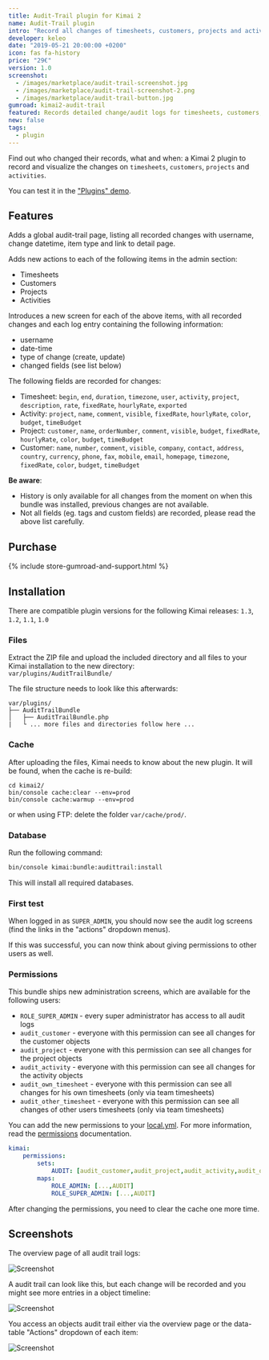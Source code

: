 ```yaml
---
title: Audit-Trail plugin for Kimai 2
name: Audit-Trail plugin
intro: "Record all changes of timesheets, customers, projects and activities."
developer: keleo
date: "2019-05-21 20:00:00 +0200"
icon: fas fa-history
price: "29€"
version: 1.0
screenshot: 
  - /images/marketplace/audit-trail-screenshot.jpg
  - /images/marketplace/audit-trail-screenshot-2.png
  - /images/marketplace/audit-trail-button.jpg
gumroad: kimai2-audit-trail
featured: Records detailed change/audit logs for timesheets, customers, projects and activities and displays them in a per-item timeline. 
new: false
tags:
  - plugin
---
```


Find out who changed their records, what and when: a Kimai 2 plugin to record and visualize the changes on `timesheets`, `customers`, `projects` and `activities`.

You can test it in the ["Plugins" demo](https://www.kimai.org/demo/).

## Features

Adds a global audit-trail page, listing all recorded changes with username, change datetime, item type and link to detail page.

Adds new actions to each of the following items in the admin section:
  - Timesheets
  - Customers
  - Projects
  - Activities

Introduces a new screen for each of the above items, with all recorded changes and each log entry containing the following information:

- username
- date-time
- type of change (create, update)
- changed fields (see list below)

The following fields are recorded for changes:
- Timesheet: `begin`, `end`, `duration`, `timezone`, `user`, `activity`, `project`, `description`, `rate`, `fixedRate`, `hourlyRate`, `exported` 
- Activity: `project`, `name`, `comment`, `visible`, `fixedRate`, `hourlyRate`, `color`, `budget`, `timeBudget`
- Project: `customer`, `name`, `orderNumber`, `comment`, `visible`, `budget`, `fixedRate`, `hourlyRate`, `color`, `budget`, `timeBudget`
- Customer: `name`, `number`, `comment`, `visible`, `company`, `contact`, `address`, `country`, `currency`, `phone`, `fax`, `mobile`, `email`, `homepage`, `timezone`, `fixedRate`, `color`, `budget`, `timeBudget` 

**Be aware**:
- History is only available for all changes from the moment on when this bundle was installed, previous changes are not available.
- Not all fields (eg. tags and custom fields) are recorded, please read the above list carefully.

## Purchase

{% include store-gumroad-and-support.html %}

## Installation

There are compatible plugin versions for the following Kimai releases:
`1.3`, `1.2`, `1.1`, `1.0`

### Files

Extract the ZIP file and upload the included directory and all files to your Kimai installation to the new directory:  
`var/plugins/AuditTrailBundle/`

The file structure needs to look like this afterwards:

```
var/plugins/
├── AuditTrailBundle
│   ├── AuditTrailBundle.php
|   └ ... more files and directories follow here ... 
```

### Cache

After uploading the files, Kimai needs to know about the new plugin. It will be found, when the cache is re-build:

```
cd kimai2/
bin/console cache:clear --env=prod
bin/console cache:warmup --env=prod
```

or when using FTP: delete the folder `var/cache/prod/`.

### Database

Run the following command:

```bash
bin/console kimai:bundle:audittrail:install
```

This will install all required databases.

### First test

When logged in as `SUPER_ADMIN`, you should now see the audit log screens (find the links in the "actions" dropdown menus).

If this was successful, you can now think about giving permissions to other users as well.

### Permissions

This bundle ships new administration screens, which are available for the following users:

- `ROLE_SUPER_ADMIN` - every super administrator has access to all audit logs
- `audit_customer` - everyone with this permission can see all changes for the customer objects
- `audit_project` -  everyone with this permission can see all changes for the project objects
- `audit_activity` -  everyone with this permission can see all changes for the activity objects
- `audit_own_timesheet` -  everyone with this permission can see all changes for his own timesheets (only via team timesheets)
- `audit_other_timesheet` -  everyone with this permission can see all changes of other users timesheets (only via team timesheets)

You can add the new permissions to your [local.yml](https://www.kimai.org/documentation/configurations.html). 
For more information, read the [permissions](https://www.kimai.org/documentation/permissions.html) documentation.

```yaml
kimai:
    permissions:
        sets:
            AUDIT: [audit_customer,audit_project,audit_activity,audit_own_timesheet,audit_other_timesheet]
        maps:
            ROLE_ADMIN: [...,AUDIT]
            ROLE_SUPER_ADMIN: [...,AUDIT]
```

After changing the permissions, you need to clear the cache one more time.

## Screenshots

The overview page of all audit trail logs:

![Screenshot](https://www.kimai.org/images/marketplace/audit-trail-screenshot-2.png)

A audit trail can look like this, but each change will be recorded and you might see more entries in a object timeline:

![Screenshot](https://www.kimai.org/images/marketplace/audit-trail-screenshot.jpg)

You access an objects audit trail either via the overview page or the data-table "Actions" dropdown of each item:

![Screenshot](https://www.kimai.org/images/marketplace/audit-trail-button.jpg)
